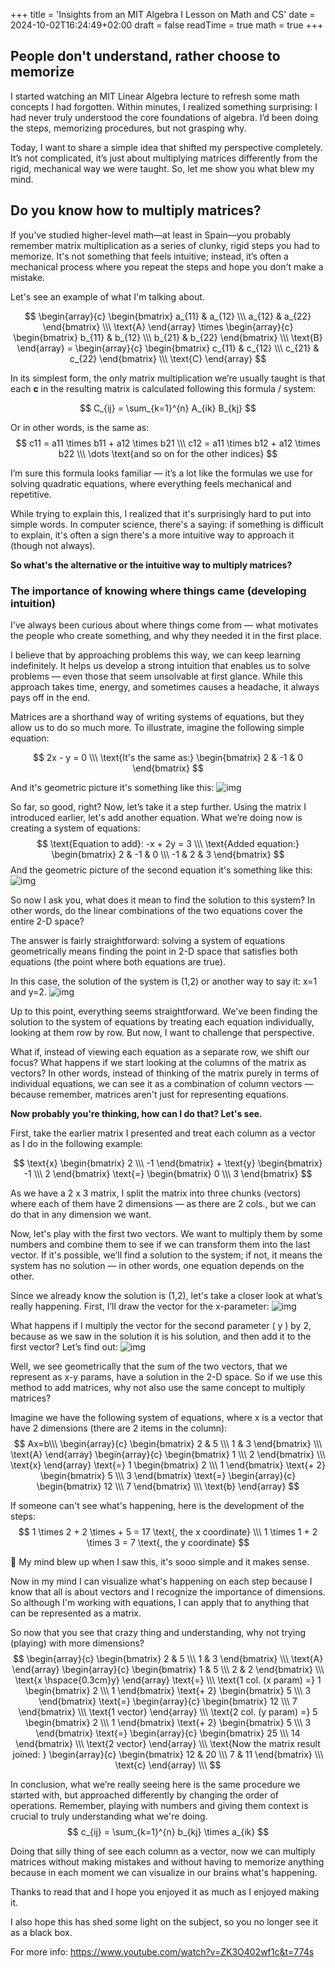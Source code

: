+++
title = 'Insights from an MIT Algebra I Lesson on Math and CS'
date = 2024-10-02T16:24:49+02:00
draft = false
readTime = true
math = true
+++

## People don't understand, rather choose to memorize
I started watching an MIT Linear Algebra lecture to refresh some math concepts I had forgotten. Within minutes, I realized something surprising: I had never truly understood the core foundations of algebra. I’d been doing the steps, memorizing procedures, but not grasping why.

Today, I want to share a simple idea that shifted my perspective completely. It’s not complicated, it’s just about multiplying matrices differently from the rigid, mechanical way we were taught. So, let me show you what blew my mind.

## Do you know how to multiply matrices?
If you've studied higher-level math—at least in Spain—you probably remember matrix multiplication as a series of clunky, rigid steps you had to memorize. It's not something that feels intuitive; instead, it’s often a mechanical process where you repeat the steps and hope you don't make a mistake.

Let's see an example of what I'm talking about.

$$
    \begin{array}{c}
        \begin{bmatrix}
            a_{11} & a_{12} \\\
            a_{12} & a_{22} 
        \end{bmatrix} \\\
        \text{A}
    \end{array}
    \times
    \begin{array}{c}
        \begin{bmatrix}
            b_{11} & b_{12} \\\
            b_{21} & b_{22}
        \end{bmatrix} \\\
        \text{B}
    \end{array}
    =
    \begin{array}{c}
        \begin{bmatrix}
        c_{11} & c_{12} \\\
        c_{21} & c_{22}
        \end{bmatrix} \\\
        \text{C}
    \end{array}
$$

In its simplest form, the only matrix multiplication we’re usually taught is that each **c** in the resulting matrix is calculated following this formula / system:

$$
C_{ij} = \sum_{k=1}^{n} A_{ik} B_{kj}
$$

Or in other words, is the same as:
$$
c11 = a11 \times b11 + a12 \times b21 \\\
c12 = a11 \times b12 + a12 \times b22 \\\
\dots \text{and so on for the other indices}
$$

I’m sure this formula looks familiar — it’s a lot like the formulas we use for solving quadratic equations, where everything feels mechanical and repetitive.

While trying to explain this, I realized that it's surprisingly hard to put into simple words. In computer science, there's a saying: if something is difficult to explain, it's often a sign there's a more intuitive way to approach it (though not always).

**So what's the alternative or the intuitive way to multiply matrices?**
### The importance of knowing where things came (developing intuition)
I've always been curious about where things come from — what motivates the people who create something, and why they needed it in the first place.

I believe that by approaching problems this way, we can keep learning indefinitely. It helps us develop a strong intuition that enables us to solve problems — even those that seem unsolvable at first glance. While this approach takes time, energy, and sometimes causes a headache, it always pays off in the end.

Matrices are a shorthand way of writing systems of equations, but they allow us to do so much more. To illustrate, imagine the following simple equation:


$$
2x - y = 0 \\\
\text{It's the same as:}
\begin{bmatrix}
2 & -1 & 0
\end{bmatrix}
$$

And it's geometric picture it's something like this:
![img](./first-matrix-example.png#small)

So far, so good, right? Now, let’s take it a step further. Using the matrix I introduced earlier, let's add another equation. What we’re doing now is creating a system of equations:
$$
\text{Equation to add}: -x + 2y = 3 \\\
\text{Added equation:}
\begin{bmatrix}
    2 & -1 & 0 \\\
    -1 & 2 & 3
\end{bmatrix}
$$
And the geometric picture of the second equation it's something like this:
![img](./second-matrix-example.png#small)

So now I ask you, what does it mean to find the solution to this system? In other words, do the linear combinations of the two equations cover the entire 2-D space?

The answer is fairly straightforward: solving a system of equations geometrically means finding the point in 2-D space that satisfies both equations (the point where both equations are true). 

In this case, the solution of the system is (1,2) or another way to say it: x=1 and y=2.
![img](./solution-presented-equations.png#small)

Up to this point, everything seems straightforward. We've been finding the solution to the system of equations by treating each equation individually, looking at them row by row. But now, I want to challenge that perspective.

What if, instead of viewing each equation as a separate row, we shift our focus? What happens if we start looking at the columns of the matrix as vectors? In other words, instead of thinking of the matrix purely in terms of individual equations, we can see it as a combination of column vectors — because remember, matrices aren't just for representing equations.

**Now probably you're thinking, how can I do that? Let's see.**

First, take the earlier matrix I presented and treat each column as a vector as I do in the following example:

$$
\text{x}
\begin{bmatrix}
    2 \\\
    -1
\end{bmatrix}
+
\text{y}
\begin{bmatrix}
    -1 \\\
    2
\end{bmatrix}
\text{=}
\begin{bmatrix}
    0 \\\
    3
\end{bmatrix}
$$

As we have a 2 x 3 matrix, I split the matrix into three chunks (vectors) where each of them have 2 dimensions — as there are 2 cols., but we can do that in any
dimension we want.

Now, let's play with the first two vectors. We want to multiply them by some numbers and combine them to see if we can transform them into the last vector. If it's possible, we’ll find a solution to the system; if not, it means the system has no solution — in other words, one equation depends on the other.

Since we already know the solution is (1,2), let's take a closer look at what’s really happening. First, I’ll draw the vector for the x-parameter:
![img](./sum-of-matrix.png#small)

What happens if I multiply the vector for the second parameter ( y ) by 2, because as we saw in the solution it is his solution, and then add it to the first vector? Let’s find out:
![img](./linear-combination.jpg#small)

Well, we see geometrically that the sum of the two vectors, that we represent as x-y params, have a solution in the 2-D space. So
if we use this method to add matrices, why not also use the same concept to multiply matrices?

Imagine we have the following system of equations, where x is a vector that have 2 dimensions (there are 2 items in the column):
$$
Ax=b\\\
\begin{array}{c}
    \begin{bmatrix}
        2 & 5 \\\
        1 & 3 
    \end{bmatrix} \\\
    \text{A}
\end{array}
\begin{array}{c}
    \begin{bmatrix}
        1 \\\
        2
    \end{bmatrix} \\\
    \text{x}
\end{array}
\text{=}
1
\begin{bmatrix}
    2 \\\
    1
\end{bmatrix}
\text{+ 2}
\begin{bmatrix}
    5 \\\
    3
\end{bmatrix}
\text{=}
\begin{array}{c}
    \begin{bmatrix}
        12 \\\
        7
    \end{bmatrix} \\\
    \text{b}
\end{array}
$$

If someone can't see what's happening, here is the development of the steps:
$$
1 \times 2 + 2 \times + 5 = 17 \text{, the x coordinate} \\\
1 \times 1 + 2 \times 3 = 7 \text{, the y coordinate}
$$

🤯 My mind blew up when I saw this, it's sooo simple and it makes sense. 

Now in my mind I can visualize what's happening on each step because I know that all is about vectors and I recognize the importance of dimensions. So although I'm working with equations, I can apply that to anything that can be represented as a matrix.

So now that you see that crazy thing and understanding, why not trying (playing) with more dimensions?
$$
\begin{array}{c}
    \begin{bmatrix}
        2 & 5 \\\
        1 & 3
    \end{bmatrix} \\\
    \text{A}
\end{array}
\begin{array}{c}
    \begin{bmatrix}
        1 & 5 \\\
        2 & 2
    \end{bmatrix} \\\
    \text{x \hspace{0.3cm}y}
\end{array}
\text{=} \\\
\text{1 col. (x param) =}
1
\begin{bmatrix}
    2 \\\
    1
\end{bmatrix}
\text{+ 2}
\begin{bmatrix}
    5 \\\
    3
\end{bmatrix}
\text{=}
\begin{array}{c}
    \begin{bmatrix}
        12 \\\
        7
    \end{bmatrix} \\\
    \text{1 vector}
\end{array} \\\
\text{2 col. (y param) =}
5
\begin{bmatrix}
    2 \\\
    1
\end{bmatrix}
\text{+ 2}
\begin{bmatrix}
    5 \\\
    3
\end{bmatrix}
\text{=}
\begin{array}{c}
    \begin{bmatrix}
        25 \\\
        14
    \end{bmatrix} \\\
    \text{2 vector}
\end{array} \\\
\text{Now the matrix result joined: }
\begin{array}{c}
    \begin{bmatrix}
        12 & 20 \\\
        7 & 11
    \end{bmatrix} \\\
    \text{c}
\end{array} \\\
$$

In conclusion, what we’re really seeing here is the same procedure we started with, but approached differently by changing the order of operations. Remember, playing with numbers and giving them context is crucial to truly understanding what we're doing.
$$
c_{ij} = \sum_{k=1}^{n} b_{kj} \times a_{ik}
$$

Doing that silly thing of see each column as a vector, now we can multiply matrices without making mistakes and without having to memorize anything because in each moment we can visualize in our brains what's happening.

Thanks to read that and I hope you enjoyed it as much as I enjoyed making it.

I also hope this has shed some light on the subject, so you no longer see it as a black box.

For more info: https://www.youtube.com/watch?v=ZK3O402wf1c&t=774s